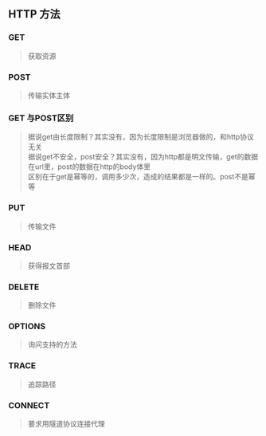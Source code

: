 ## HTTP 方法
### GET
> 获取资源
### POST
> 传输实体主体

### GET 与POST区别
> 据说get由长度限制？其实没有，因为长度限制是浏览器做的，和http协议无关    
> 据说get不安全，post安全？其实没有，因为http都是明文传输，get的数据在url里，post的数据在http的body体里    
> 区别在于get是幂等的，调用多少次，造成的结果都是一样的。post不是幂等

### PUT
> 传输文件
### HEAD
> 获得报文首部
### DELETE
> 删除文件
### OPTIONS
> 询问支持的方法
### TRACE
> 追踪路径
### CONNECT
> 要求用隧道协议连接代理
